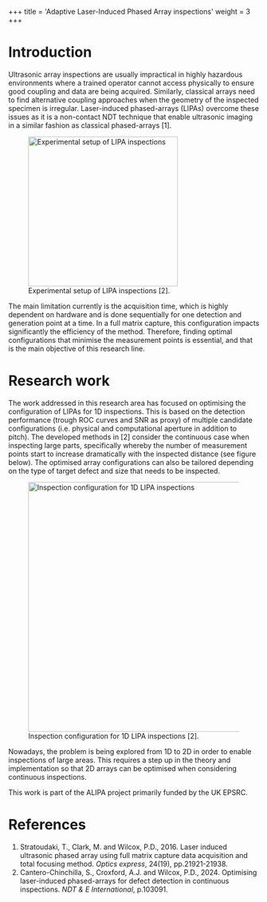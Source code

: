 +++
title = 'Adaptive Laser-Induced Phased Array inspections'
weight = 3
+++

# Introduction
Ultrasonic array inspections are usually impractical in highly hazardous environments where a trained operator cannot access physically to ensure good coupling and data are being acquired. Similarly, classical arrays need to find alternative coupling approaches when the geometry of the inspected specimen is irregular. Laser-induced phased-arrays (LIPAs) overcome these issues as it is a non-contact NDT technique that enable ultrasonic imaging in a similar fashion as classical phased-arrays [1].

<figure>
<img src="../media/exp_lipa.jpg" alt="Experimental setup of LIPA inspections" style="width:300px;"/>
<figcaption>Experimental setup of LIPA inspections [2].</figcaption>
</figure>

The main limitation currently is the acquisition time, which is highly dependent on hardware and is done sequentially for one detection and generation point at a time. In a full matrix capture, this configuration impacts significantly the efficiency of the method. Therefore, finding optimal configurations that minimise the measurement points is essential, and that is the main objective of this research line.

# Research work
The work addressed in this research area has focused on optimising the configuration of LIPAs for 1D inspections. This is based on the detection performance (trough ROC curves and SNR as proxy) of multiple candidate configurations (i.e. physical and computational aperture in addition to pitch). The developed methods in [2] consider the continuous case when inspecting large parts, specifically whereby the number of measurement points start to increase dramatically with the inspected distance (see figure below). The optimised array configurations can also be tailored depending on the type of target defect and size that needs to be inspected.

<figure>
<img src="../media/insp_lipa.jpg" alt="Inspection configuration for 1D LIPA inspections" style="width:500px;"/>
<figcaption>Inspection configuration for 1D LIPA inspections [2].</figcaption>
</figure>

Nowadays, the problem is being explored from 1D to 2D in order to enable inspections of large areas. This requires a step up in the theory and implementation so that 2D arrays can be optimised when considering continuous inspections.

This work is part of the ALIPA project primarily funded by the UK EPSRC.

# References
1. Stratoudaki, T., Clark, M. and Wilcox, P.D., 2016. Laser induced ultrasonic phased array using full matrix capture data acquisition and total focusing method. *Optics express*, 24(19), pp.21921-21938.
2. Cantero-Chinchilla, S., Croxford, A.J. and Wilcox, P.D., 2024. Optimising laser-induced phased-arrays for defect detection in continuous inspections. *NDT & E International*, p.103091.

